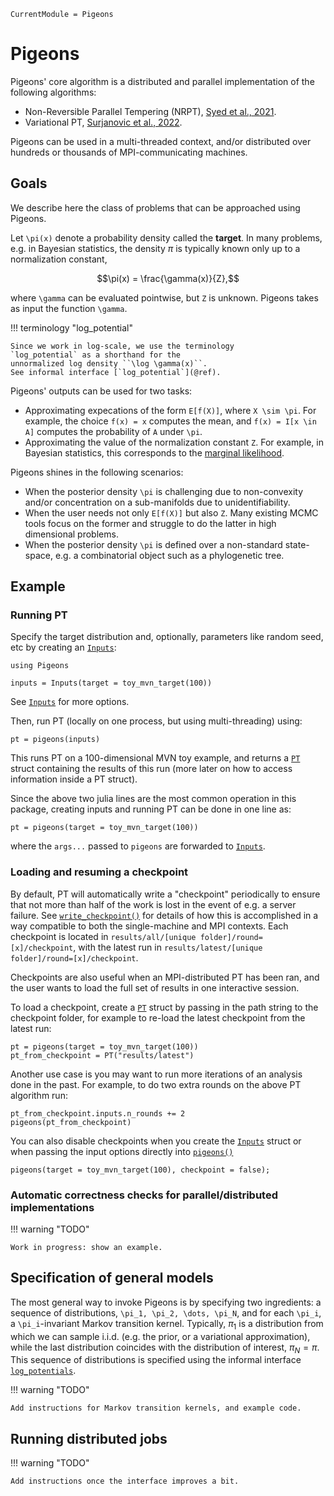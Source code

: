 ```@meta
CurrentModule = Pigeons
```

# Pigeons

Pigeons' core algorithm is a distributed and parallel implementation 
of the following algorithms: 

- Non-Reversible Parallel Tempering (NRPT), 
    [Syed et al., 2021](https://rss.onlinelibrary.wiley.com/doi/10.1111/rssb.12464).
- Variational PT, [Surjanovic et al., 2022](https://arxiv.org/abs/2206.00080).

Pigeons can be used in a multi-threaded context, and/or 
distributed over hundreds or thousands of MPI-communicating machines.


## Goals

We describe here the class of problems that can be approached using Pigeons.

Let ``\pi(x)`` denote a probability density called the **target**. 
In many problems, e.g. in Bayesian statistics, the density $\pi$ is typically 
known only up to a normalization constant, 
```math
\pi(x) = \frac{\gamma(x)}{Z},
```
where ``\gamma`` can be evaluated pointwise, but ``Z`` is unknown.
Pigeons takes as input the function ``\gamma``.

!!! terminology "log_potential"

    Since we work in log-scale, we use the terminology 
    `log_potential` as a shorthand for the 
    unnormalized log density ``\log \gamma(x)``. 
    See informal interface [`log_potential`](@ref).

Pigeons' outputs can be used for two tasks:

- Approximating expecations of the form ``E[f(X)]``, where ``X \sim \pi``. 
    For example, the choice ``f(x) = x`` computes the mean, and 
    ``f(x) = I[x \in A]`` computes the probability of ``A`` under ``\pi``.
- Approximating the value of the normalization constant ``Z``. For 
    example, in Bayesian statistics, this corresponds to the 
    [marginal likelihood](https://en.wikipedia.org/wiki/Marginal_likelihood).

Pigeons shines in the following scenarios:

- When the posterior density ``\pi`` is challenging due to 
    non-convexity and/or concentration on a 
    sub-manifolds due to unidentifiability.
- When the user needs not only ``E[f(X)]`` but also ``Z``. Many existing MCMC tools
    focus on the former and struggle to do the latter in high dimensional 
    problems. 
- When the posterior density ``\pi`` is defined over a non-standard state-space, 
    e.g. a combinatorial object such as a phylogenetic tree. 


## Example

### Running PT

Specify the target distribution and, optionally, 
parameters like random seed, etc by creating an 
[`Inputs`](@ref):

```@example example
using Pigeons

inputs = Inputs(target = toy_mvn_target(100))
```

See [`Inputs`](@ref) for more options. 

Then, run PT (locally on one process, but using multi-threading) using:

```@example example
pt = pigeons(inputs)
```

This runs PT on a 100-dimensional MVN toy example, and 
returns a [`PT`](@ref) struct containing the results of 
this run (more later on how to access information inside 
a PT struct).

Since the above two julia lines are the most common operation in this package, creating inputs and running PT can be done in one line as:

```@example example
pt = pigeons(target = toy_mvn_target(100))
```

where the `args...` passed to `pigeons` are forwarded 
to [`Inputs`](@ref).

### Loading and resuming a checkpoint

By default, PT will automatically write a "checkpoint" periodically 
to ensure that not more than half of the work is lost in 
the event of e.g. a server failure. 
See [`write_checkpoint()`](@ref) for details of how this 
is accomplished in a way compatible to both the single-machine 
and MPI contexts. 
Each checkpoint is located in 
`results/all/[unique folder]/round=[x]/checkpoint`, 
with the latest run in `results/latest/[unique folder]/round=[x]/checkpoint`. 

Checkpoints are also useful when an MPI-distributed PT has been 
ran, and the user wants to load the full set of 
results in one interactive session. 

To load a checkpoint, create a [`PT`](@ref) struct by passing in the path string to the checkpoint folder, for example to re-load the latest checkpoint 
from the latest run:

```@example example
pt = pigeons(target = toy_mvn_target(100))
pt_from_checkpoint = PT("results/latest")
```

Another use case is you may want to run more iterations 
of an analysis done in the past. For example, to do two 
extra rounds on the above PT algorithm run:

```@example example
pt_from_checkpoint.inputs.n_rounds += 2
pigeons(pt_from_checkpoint)
```

You can also disable checkpoints when you create the 
[`Inputs`](@ref) struct or when passing the input 
options directly into [`pigeons()`](@ref)

```
pigeons(target = toy_mvn_target(100), checkpoint = false);
```


### Automatic correctness checks for parallel/distributed implementations

!!! warning "TODO"

    Work in progress: show an example.


## Specification of general models

The most general way to invoke Pigeons is by specifying two ingredients: a sequence of distributions, 
``\pi_1, \pi_2, \dots, \pi_N``, and for each ``\pi_i``, a ``\pi_i``-invariant Markov transition kernel.
Typically, $\pi_1$ is a distribution from which we can sample i.i.d. (e.g. the prior, or a variational 
approximation), while the last distribution coincides with the distribution of interest, 
$\pi_N = \pi$. 
This sequence of distributions is specified using the informal interface [`log_potentials`](@ref). 

!!! warning "TODO"

    Add instructions for Markov transition kernels, and example code.


## Running distributed jobs

!!! warning "TODO"

    Add instructions once the interface improves a bit.